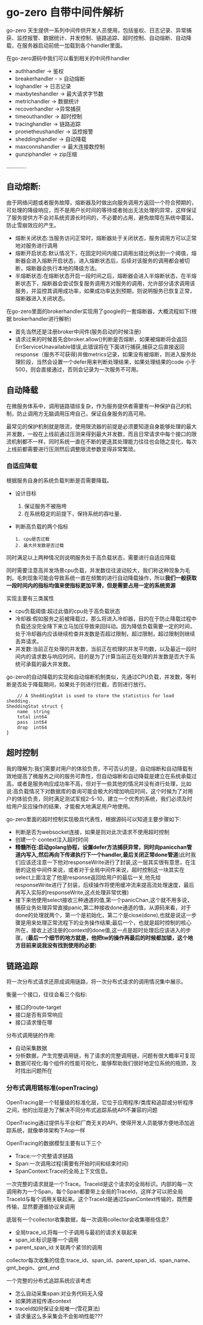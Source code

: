 # go-zero 自带中间件解析

go-zero 天生提供一系列中间件供开发人员使用，包括鉴权、日志记录、异常捕获、监控报警、数据统计、并发控制、链路追踪、超时控制、自动熔断、自动降载，在服务器启动前统一加载到各个handler里面。

在go-zero源码中我们可以看到相关的中间件handler

+ authhandler -> 鉴权
+ breakerhandler - > 自动熔断
+ loghandler -> 日志记录
+ maxbyteshandler -> 最大请求字节数
+ metrichandler -> 数据统计
+ recoverhandler ->异常捕获
+ timeouthandler -> 超时控制
+ tracinghandler -> 链路追踪
+ prometheushandler -> 监控报警
+ sheddinghandler -> 自动降载
+ maxconnshandler -> 最大连接数控制
+ gunziphandler ->   zip压缩


.............

## 自动熔断:

由于网络问题或者服务故障，熔断器及时做出向服务调用方返回一个符合预期的，可处理的降级响应，而不是用户长时间的等待或者抛出无法处理的异常，这样保证了服务提供方不会对系统资源长时间的，不必要的占用，避免故障在系统中蔓延，防止雪崩效应的产生。

+ 熔断关闭状态:当服务访问正常时，熔断器处于关闭状态，服务调用方可以正常地对服务进行调用
+ 熔断开启状态:默认情况下，在固定时间内接口调用出错比例达到一个阈值，熔断器会进入熔断开启状态，进入熔断状态后，后续对该服务的调用都会被切断，熔断器会执行本地的降级方法。
+ 半熔断状态:在熔断状态开启一段时间之后，熔断器会进入半熔断状态，在半熔断状态下，熔断器会尝试恢复服务调用方对服务的调用，允许部分请求调用该服务，并监控其调用成功率，如果成功率达到预期，则说明服务已恢复正常，熔断器进入关闭状态。


在go-zero里面的brokerhandler实现用了google的一套熔断器，大概流程如下(根据 brokerhandler进行解析)

+ 首先当然还是注册broker中间件(服务启动的时候注册)
+ 请求过来的时候首先会broker.allow()判断是否熔断，如果被熔断将会返回ErrServiceUnavailable错误,此错误将在下面进行捕获,捕获之后直接返回response（服务不可获得)并做metrics记录，如果没有被熔断，则进入服务处理阶段，当然会设置一个defer用来判断处理结果，如果处理结果的code 小于 500，则会直接通过，否则会记录为一次服务不可用。


## 自动降载 

在微服务体系中，调用链路错综复杂，作为服务提供者需要有一种保护自己的机制，防止调用方无脑调用压垮自己，保证自身服务的高可用。

最常见的保护机制就是限流，使用限流器的前提是必须要知道自身能够处理的最大并发数，一般在上线前通过压测来得到最大并发数，而且日常请求中每个接口的限流机制都不一样，同时系统一直在不断的更迭其处理能力往往也会随之变化，每次上线前都需要进行压测然后调整限流参数变得非常繁琐。

### 自适应降载

根据服务自身的系统负载判断是否需要降载。


+ 设计目标

     1. 保证服务不被拖垮
     2. 在系统稳定的前提下，保持系统的吞吐量、


+ 判断高负载的两个指标

      1. cpu是否过载
      2. 最大并发数是否过载

同时满足以上两种情况则说明服务处于高负载状态，需要进行自适应降载

同时需要注意高并发场景cpu负载，并发数往往波动较大，我们称这种现象为毛刺。毛刺现象可能会导致系统一直在频繁的进行自动降载操作，所以**我们一般获取一段时间内的指标均值来使指标更加平滑，但是需要占用一定的系统资源**


实现主要有三类属性

+ cpu负载阈值:超过此值的cpu处于高负载状态
+ 冷却器:假如服务之前被降载过，那么将进入冷却器，目的在于防止降载过程中负载还没完全降下来立马加压导致来回抖动。因为降低负载需要一定的时间，处于冷却器内应该继续检查并发数是否超过限制，超过限制，超过限制则继续丢弃请求。
+ 并发数:当前正在处理的并发数，当前正在梳理的并发平均数，以及最近一段时间内的请求数与响应时间，目的是为了计算当前正在处理的并发数是否大于系统可承载的最大并发数。



go-zero的自动降载的实现和自动熔断机制类似，先通过CPU负载，并发数，等判断是否处于降载期间，如果处于则进行拦截，否则进行放行。


     	// A SheddingStat is used to store the statistics for load shedding.
	SheddingStat struct {
		name  string
		total int64
		pass  int64
		drop  int64
	}


## 超时控制


我的理解为:我们需要对用户的体验负责，不可否认的是，自动熔断和自动降载有效地提高了微服务之间的服务可靠性，但自动熔断和自动降载是建立在系统承载过高，或者是服务响应成功率不高，但对于一些其他的情况并没有进行处理，比如说:高负载情况下对数据库的查询可能会极大的增加响应时间，这个时候为了对用户的体验负责，同时满足测试军规2-5-10，建立一个优秀的系统，我们必须及时给用户反应操作的结果，才能极大地满足用户地使用。



go-zero里面的超时控制实现极具代表性，根据源码可以知道主要步骤如下:

+ 判断是否为websocket连接，如果是则对此次请求不使用超时控制
+ 创建一个 context注入超时时间
+ **精髓所在:启动golang协程，设置defer方法捕获异常，同时向panicchan管道内写入,然后再向下传递执行下一个handler,最后关闭正常done管道**(此时我们应该还注意一下他对responseWrite进行了封装,这一层其实很有意思，在注册的这些中间件来说，或者对于全局中间件来说，超时控制这一块其实在select上面注定了他是response返回给用户的最后一关,他先给responseWrite进行了封装，后续操作将使用缓冲流来提高流处理速度，最后再写入实际的responseWrite,这点处理非常优雅)
+ 接下来他使用select接收三种通道的值,第一个panicChan,这个就不用多说，捕获业务处理异常直接panic,第二种接收done通道的值，从源码来看，对于done的处理就两个，第一个是初始化，第二个是close(done),也就是说这一步骤是用来处理正常流程下的业务操作结果;最后一个，也就是超时控制的核心所在，接收上述注册的context的done值,这一点是超时处理后应该进入的步骤。(**最后一个细节的地方就是，他把tw的操作再最后的时候都加锁，这个地方目前来说我没有找到使用的必要**)



## 链路追踪

将一次分布式请求还原成调用链路，将一次分布式请求的调用情况集中展示。

衡量一个接口，往往会看三个指标:
+ 接口的route-target
+ 接口是否有异常响应
+ 接口请求慢在哪


分布式调用链的作用:
+ 自动采集数据
+ 分析数据，产生完整调用链，有了请求的完整调用链，问题有很大概率可复现
+ 数据可视化:每个组件的性能可视化，能够帮助我们很好地定位系统的瓶颈，及时找出问题所在


### 分布式调用链标准(openTracing)

OpenTracing是一个轻量级的标准化层，它位于应用程序/类库和追踪或分析程序之间，他的出现是为了解决不同分布式追踪系统API不兼容的问题

OpenTracing通过提供与平台和厂商无关的API，使得开发人员能够方便地添加追踪系统，就像单体架构下Aop一样


OpenTracing的数据模型主要有以下三个
+ Trace:一个完整请求链路
+ Span:一次调用过程(需要有开始时间和结束时间)
+ SpanContext:Trace的全局上下文信息。


一次完整的请求就是一个Trace。TraceId是这个请求的全局标识。内部的每一次调用称为一个Span，每个Span都要带上全局的TraceId，这样才可以把全局TraceId与每个调用关联起来。这个TraceId是通过SpanContext传输的，既然要传输，显然要遵循协议来调用


底层有一个collector收集数据，每一次调用collector会收集哪些信息?

+ 全局trace_id,将每一个子调用与最初的请求关联起来
+ span_id:标识是哪一个调用
+ parent_span_id:关联两个紧邻的调用


collector每次收集的信息:trace_id、span_id、parent_span_id、span_name、gmt_begin、gmt_end

一个完整的分布式追踪系统应该考虑
+ 怎么自动采集span:对业务代码无入侵
+ 如果跨进程传递context
+ traceId如何保证全局唯一(雪花算法)
+ 请求量这么多采集会不会影响性能???





